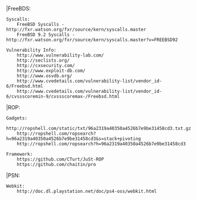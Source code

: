 |FreeBDS:
    
    Syscalls:
        FreeBSD Syscalls - http://fxr.watson.org/fxr/source/kern/syscalls.master
        FreeBSD 9.2 Syscalls - http://fxr.watson.org/fxr/source/kern/syscalls.master?v=FREEBSD92
    
    Vulnerability Info:
        http://www.vulnerability-lab.com/
        http://seclists.org/
        http://cxsecurity.com/
        http://www.exploit-db.com/
        http://www.osvdb.org/
        http://www.cvedetails.com/vulnerability-list/vendor_id-6/Freebsd.html
        http://www.cvedetails.com/vulnerability-list/vendor_id-6/cvssscoremin-9/cvssscoremax-/Freebsd.html

|ROP:
    
    Gadgets:
        http://ropshell.com/static/txt/96a2319a40350a4526b7e9be31458cd3.txt.gz
        http://ropshell.com/ropsearch?h=96a2319a40350a4526b7e9be31458cd3&s=stack+pivoting
        http://ropshell.com/ropsearch?h=96a2319a40350a4526b7e9be31458cd3
    
    Framework:
        https://github.com/CTurt/JuSt-ROP
        https://github.com/chaitin/pro

|PSN:
    
    Webkit:
        http://doc.dl.playstation.net/doc/ps4-oss/webkit.html
